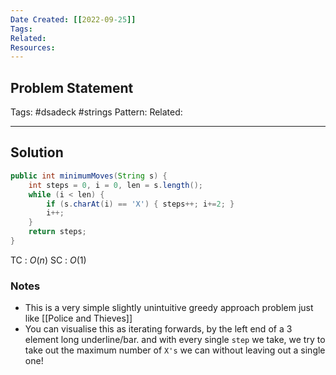 ```yaml
---
Date Created: [[2022-09-25]]
Tags: 
Related: 
Resources: 
---
```


## Problem Statement


Tags:  #dsadeck  #strings
Pattern: 
Related: 

---

## Solution
``` java
public int minimumMoves(String s) {
	int steps = 0, i = 0, len = s.length();
	while (i < len) {
		if (s.charAt(i) == 'X') { steps++; i+=2; }
		i++;
	}
	return steps;
}
```
TC : $O(n)$
SC : $O(1)$

### Notes
- This is a very simple slightly unintuitive greedy approach problem just like [[Police and Thieves]] 
- You can visualise this as iterating forwards, by the left end of a 3 element long underline/bar. and with every single `step` we take, we try to take out the maximum number of `X's` we can without leaving out a single one!


